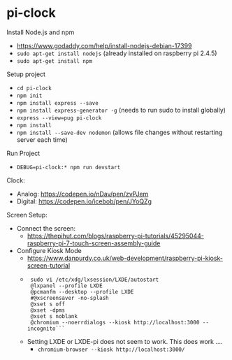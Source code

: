 # pi-clock

Install Node.js and npm
 * https://www.godaddy.com/help/install-nodejs-debian-17399
 * ```sudo apt-get install nodejs```      (already installed on raspberry pi 2.4.5)
 * ```sudo apt-get install npm``` 

Setup project
 * ```cd pi-clock```
 * ```npm init```
 * ```npm install express --save```
 * ```npm install express-generator -g```    (needs to run sudo to install globally)
 * ```express --view=pug pi-clock```
 * ```npm install```
 * ```npm install --save-dev nodemon```      (allows file changes without restarting server each time)

Run Project
 * ```DEBUG=pi-clock:* npm run devstart```


Clock:
 * Analog: https://codepen.io/nDav/pen/zvPJem
 * Digital: https://codepen.io/icebob/pen/JYoQZg


Screen Setup:
 * Connect the screen:
     * https://thepihut.com/blogs/raspberry-pi-tutorials/45295044-raspberry-pi-7-touch-screen-assembly-guide
 * Configure Kiosk Mode
     * https://www.danpurdy.co.uk/web-development/raspberry-pi-kiosk-screen-tutorial
     * ```
        sudo vi /etc/xdg/lxsession/LXDE/autostart
        @lxpanel --profile LXDE
        @pcmanfm --desktop --profile LXDE
        #@xscreensaver -no-splash
        @xset s off
        @xset -dpms
        @xset s noblank
        @chromium --noerrdialogs --kiosk http://localhost:3000 --incognito```
    * Setting LXDE or LXDE-pi does not seem to work.  This does work ....
        * ```chromium-browser --kiosk http://localhost:3000/```
